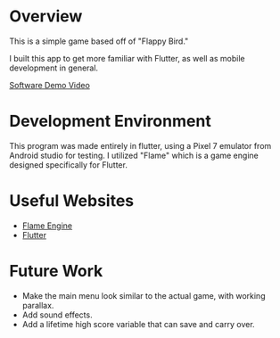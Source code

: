 # Overview
This is a simple game based off of "Flappy Bird."

I built this app to get more familiar with Flutter, as well as mobile development in general.

[Software Demo Video](https://youtu.be/XdV0WEQbVMc)

# Development Environment

This program was made entirely in flutter, using a Pixel 7 emulator from Android studio for testing.
I utilized "Flame" which is a game engine designed specifically for Flutter.

# Useful Websites
* [Flame Engine](https://docs.flame-engine.org/1.0.0/index.html)
* [Flutter](https://flutter.dev/)

# Future Work
* Make the main menu look similar to the actual game, with working parallax.
* Add sound effects.
* Add a lifetime high score variable that can save and carry over.